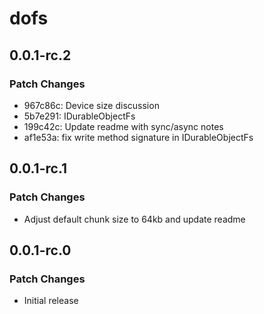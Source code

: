 # dofs

## 0.0.1-rc.2

### Patch Changes

- 967c86c: Device size discussion
- 5b7e291: IDurableObjectFs
- 199c42c: Update readme with sync/async notes
- af1e53a: fix write method signature in IDurableObjectFs

## 0.0.1-rc.1

### Patch Changes

- Adjust default chunk size to 64kb and update readme

## 0.0.1-rc.0

### Patch Changes

- Initial release
